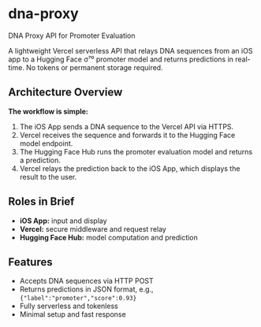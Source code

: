 # dna-proxy

DNA Proxy API for Promoter Evaluation

A lightweight Vercel serverless API that relays DNA sequences from an iOS app to a Hugging Face σ⁷⁰ promoter model and returns predictions in real-time. No tokens or permanent storage required.

## Architecture Overview

**The workflow is simple:**

1. The iOS App sends a DNA sequence to the Vercel API via HTTPS.  
2. Vercel receives the sequence and forwards it to the Hugging Face model endpoint.  
3. The Hugging Face Hub runs the promoter evaluation model and returns a prediction.  
4. Vercel relays the prediction back to the iOS App, which displays the result to the user.

## Roles in Brief

- **iOS App:** input and display  
- **Vercel:** secure middleware and request relay  
- **Hugging Face Hub:** model computation and prediction  

## Features

- Accepts DNA sequences via HTTP POST  
- Returns predictions in JSON format, e.g., `{"label":"promoter","score":0.93}`  
- Fully serverless and tokenless  
- Minimal setup and fast response
